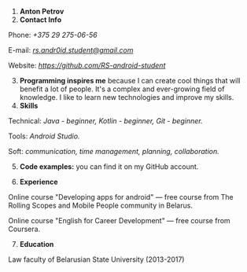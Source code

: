1. **Anton Petrov**
2. **Contact Info**

Phone: *+375 29 275-06-56*

E-mail: *rs.andr0id.student@gmail.com*

Website: *https://github.com/RS-android-student*

3. **Programming inspires me** because I can create cool things that will benefit a lot of people. It's a complex and ever-growing field of knowledge. I like to learn new technologies and improve my skills.
4. **Skills**

Technical: *Java - beginner, Kotlin - beginner, Git - beginner.*

Tools: *Android Studio.*

Soft: *communication, time management, planning, collaboration.*

5. **Code examples:** you can find it on my GitHub account.

6. **Experience**

Online course "Developing apps for android" — free course from The Rolling Scopes and Mobile People community in Belarus.

Online course "English for Career Development" — free course from Coursera.

7. **Education**

Law faculty of Belarusian State University (2013-2017)

